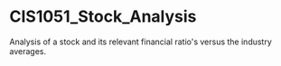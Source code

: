 # CIS1051_Stock_Analysis
Analysis of a stock and its relevant  financial ratio's versus the industry averages.
